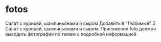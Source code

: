 # fotos
Салат с курицей, шампиньонами и сыром Добавить в "Любимые" 5 Салат с курицей, шампиньонами и сыром.
Приложение foto должно выводить фотографии по темам с подробной информацией
